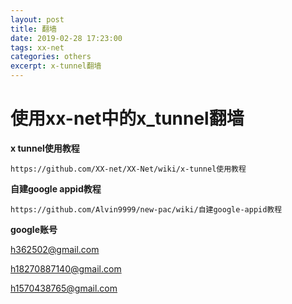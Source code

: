 ```yaml
---
layout: post
title: 翻墙
date: 2019-02-28 17:23:00
tags: xx-net
categories: others
excerpt: x-tunnel翻墙
---
```




# 使用xx-net中的x_tunnel翻墙

**x tunnel使用教程**

`https://github.com/XX-net/XX-Net/wiki/x-tunnel使用教程`

**自建google appid教程**

`https://github.com/Alvin9999/new-pac/wiki/自建google-appid教程`



**google账号**

h362502@gmail.com

h18270887140@gmail.com

h1570438765@gmail.com
